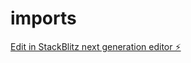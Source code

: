# imports

[Edit in StackBlitz next generation editor ⚡️](https://stackblitz.com/~/github.com/andyfree1/imports)